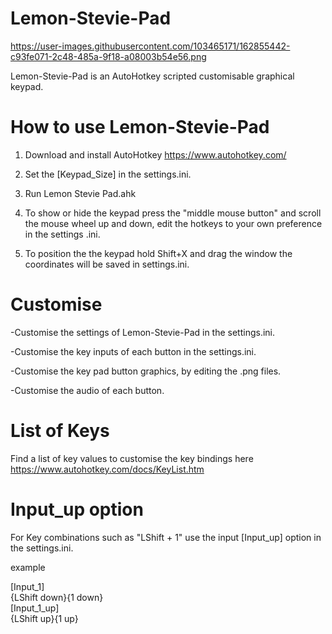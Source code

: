 # Lemon-Stevie-Pad

https://user-images.githubusercontent.com/103465171/162855442-c93fe071-2c48-485a-9f18-a08003b54e56.png


Lemon-Stevie-Pad is an AutoHotkey scripted customisable graphical keypad.


# How to use Lemon-Stevie-Pad

1. Download and install AutoHotkey https://www.autohotkey.com/

2. Set the [Keypad_Size] in the settings.ini.

3. Run Lemon Stevie Pad.ahk

4. To show or hide the keypad press the "middle mouse button" and scroll the mouse wheel up and down, edit the hotkeys to your own preference in the settings .ini.

5. To position the the keypad hold Shift+X and drag the window the coordinates will be saved in settings.ini.


# Customise

-Customise the settings of Lemon-Stevie-Pad in the settings.ini.

-Customise the key inputs of each button in the settings.ini.

-Customise the key pad button graphics, by editing the .png files.

-Customise the audio of each button.


# List of Keys

Find a list of key values to customise the key bindings here https://www.autohotkey.com/docs/KeyList.htm


# Input_up option

For Key combinations such as "LShift + 1" use the input [Input_up] option in the settings.ini.

example

[Input_1]                         
{LShift down}{1 down}          
[Input_1_up]   
{LShift up}{1 up}           
